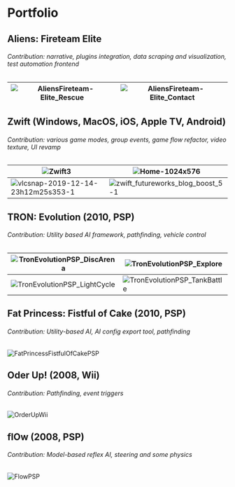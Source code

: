 # Portfolio

## Aliens: Fireteam Elite
###### Contribution: narrative, plugins integration, data scraping and visualization, test automation frontend
| ![AliensFireteam-Elite_Rescue](https://github.com/user-attachments/assets/ee2cbd74-fc05-4a3c-ac9d-302379374cfd) | ![AliensFireteam-Elite_Contact](https://github.com/user-attachments/assets/3af69658-7177-48e2-8c69-433b74466e3f) |
| --- | --- |

## Zwift (Windows, MacOS, iOS, Apple TV, Android)
###### Contribution: various game modes, group events, game flow refactor, video texture, UI revamp
<!--![Zwift_BoostMode_Jumbotron](https://user-images.githubusercontent.com/84008913/224517585-d6218205-71c6-463d-9bc7-2be86d5db534.png)-->

| ![Zwift3](https://github.com/swe-rjuang/Resume-Portfolio/assets/84008913/476a2445-b2a8-4f7a-be44-32d91d5f56e5) | ![Home-1024x576](https://github.com/user-attachments/assets/e1707ab4-51b8-48db-a290-0d61354dc363) |
| --- | --- |
| ![vlcsnap-2019-12-14-23h12m25s353-1](https://github.com/user-attachments/assets/c3063bbe-5a1d-4a1d-84ee-6cf0c28ac55e) | ![zwift_futureworks_blog_boost_5-1](https://github.com/user-attachments/assets/00a55aa9-e230-4968-98c4-236806b98667) |


## TRON: Evolution (2010, PSP)
###### Contribution: Utility based AI framework, pathfinding, vehicle control
| ![TronEvolutionPSP_DiscArena](https://user-images.githubusercontent.com/84008913/224517564-1fe05091-db9e-4a9b-a566-8fb4cba17d4c.png) | ![TronEvolutionPSP_Explore](https://user-images.githubusercontent.com/84008913/224517565-aa63a1f8-74ce-4d65-a8c3-4a710ed2b74e.png) |
| --- | --- |
| ![TronEvolutionPSP_LightCycle](https://user-images.githubusercontent.com/84008913/224517567-5f0ff01a-afd0-489b-ad79-6cef5d5f7d4e.png) | ![TronEvolutionPSP_TankBattle](https://user-images.githubusercontent.com/84008913/224517568-dfe33c21-7c1b-43eb-88c1-600a469de58d.png) |

## Fat Princess: Fistful of Cake (2010, PSP)
###### Contribution: Utility-based AI, AI config export tool, pathfinding
![FatPrincessFistfulOfCakePSP](https://user-images.githubusercontent.com/84008913/224517579-e7ee7c46-ccad-4141-9861-8c1e07788e93.png)

## Oder Up! (2008, Wii)
###### Contribution: Pathfinding, event triggers
![OrderUpWii](https://user-images.githubusercontent.com/84008913/224517575-3b7001e5-8560-4476-81b5-0e48cce0b494.png)

## flOw (2008, PSP)
###### Contribution: Model-based reflex AI, steering and some physics
![FlowPSP](https://user-images.githubusercontent.com/84008913/224517580-8aaedc29-5bfe-4906-8350-19bfba21ed7a.png)

<!--
## JumpStart World (PC, Mac)
###### Contribution: IPC plug-in, mini games, particle effect, pathfinding
![JumpStartWorld](https://user-images.githubusercontent.com/84008913/224517581-73a3bead-6a60-48e1-8522-f40d491307c2.png)
-->
